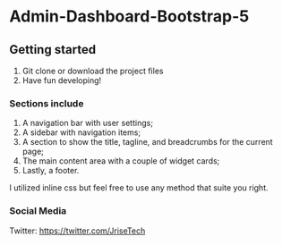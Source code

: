 # Admin-Dashboard-Bootstrap-5
## Getting started

1. Git clone or download the project files
1. Have fun developing!

### Sections include

1. A navigation bar with user settings;
2. A sidebar with navigation items;
3. A section to show the title, tagline, and breadcrumbs for the current page;
4. The main content area with a couple of widget cards;
5. Lastly, a footer.

I utilized inline css but feel free to use any method that suite you right.

### Social Media

Twitter: <https://twitter.com/JriseTech>
